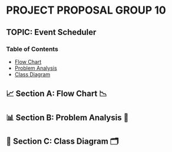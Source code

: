 # PROJECT PROPOSAL GROUP 10
## TOPIC: Event Scheduler

### Table of Contents
- [Flow Chart](##flow-chart)
- [Problem Analysis](##problem-analysis)
- [Class Diagram](##class-diagram)

## 📈 Section A: Flow Chart 📉


## 📊 Section B: Problem Analysis 📑


## 🧾 Section C: Class Diagram 🗂️

